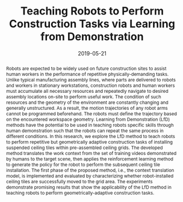 ---
title: "Teaching Robots to Perform Construction Tasks via Learning from Demonstration"
authors:
- admin
- Vineet R. Kamat
- Carol C. Menassa
author_notes: ""
date: "2019-05-21"
doi: "10.22260/ISARC2019/0175"

# Schedule page publish date (NOT publication's date).
publishDate: "2020-08-01T00:00:00Z"

# Publication type.
# Legend: 0 = Uncategorized; 1 = Conference paper; 2 = Journal article;
# 3 = Preprint / Working Paper; 4 = Report; 5 = Book; 6 = Book section;
# 7 = Thesis; 8 = Patent
publication_types: ["1"]

# Publication name and optional abbreviated publication name.
publication: "*Proceedings of the International Symposium on Automation and Robotics in Construction (ISARC)*"
publication_short: ""

abstract: Robots are expected to be widely used on future construction sites to assist human workers in the performance of repetitive physically-demanding tasks. Unlike typical manufacturing assembly lines, where parts are delivered to robots and workers in stationary workstations, construction robots and human workers must accumulate all necessary resources and repeatedly navigate to desired assembly locations on-site to perform useful work. The condition of such resources and the geometry of the environment are constantly changing and generally unstructured. As a result, the motion trajectories of any robot arms cannot be programmed beforehand. The robots must define the trajectory based on the encountered workspace geometry. Learning from Demonstration (LfD) methods have the potential to be used in teaching robots specific skills through human demonstration such that the robots can repeat the same process in different conditions. In this research, we explore the LfD method to teach robots to perform repetitive but geometrically adaptive construction tasks of installing suspended ceiling tiles within pre-assembled ceiling grids. The developed method translates the work context from the set of training videos demonstrated by humans to the target scene, then applies the reinforcement learning method to generate the policy for the robot to perform the subsequent ceiling tile installation. The first phase of the proposed method, i.e., the context translation model, is implemented and evaluated by characterizing whether robot-installed ceiling tiles are successfully moved to the grid area. The experiments demonstrate promising results that show the applicability of the LfD method in teaching robots to perform geometrically-adaptive construction tasks.

# Summary. An optional shortened abstract.
summary: ""

tags:
# - Source Themes
featured: false

# links:
# - name: ""
#   url: ""
url_pdf: https://doi.org/10.22260/ISARC2019/0175
url_code: ''
url_dataset: ''
url_poster: https://drive.google.com/file/d/1YkkK90yNLCvOA55wkq6g8zHp_ekIJCD1/view?usp=sharing
url_project: ''
url_slides: ''
url_source: ''
url_video: ''

# Featured image
# To use, add an image named `featured.jpg/png` to your page's folder. 
image:
  caption: ''
  focal_point: ""
  preview_only: false

# Associated Projects (optional).
#   Associate this publication with one or more of your projects.
#   Simply enter your project's folder or file name without extension.
#   E.g. `internal-project` references `content/project/internal-project/index.md`.
#   Otherwise, set `projects: []`.
projects: ['vlfd']

# Slides (optional).
#   Associate this publication with Markdown slides.
#   Simply enter your slide deck's filename without extension.
#   E.g. `slides: "example"` references `content/slides/example/index.md`.
#   Otherwise, set `slides: ""`.
slides: ""
---